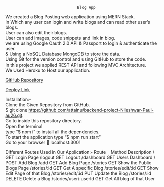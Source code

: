                                     Blog App
We created a Blog Posting web application using MERN Stack. <br>
In Which any user can login and write blogs and can read other user’s blogs.<br>
 User can also edit their blogs.<br>
User can add images, code snippets and link in blog. <br> 
we are using Google Oauth 2.0 API & Passport to login & authenticate the user.<br>
& Using a NoSQL Database MongoDB to store the data.<br>
Using Git for the version control and using GitHub to store the code.<br> 
In this project we applied REST API and following MVC Architecture.<br>
 We Used Heroku to Host our application. 

[GitHub Repository](https://github.com/attainu/backend-project-Nileshwar-Paul-au26.git)

[Deploy Link](https://blog-app-au.herokuapp.com)


Installation:-  <br>
Clone the Given Repository from GitHub. <br>
$ git clone https://github.com/attainu/backend-project-Nileshwar-Paul-au26.git. <br>
Go to inside this repository directory.  <br>
Open the terminal <br>
type “$ npm i” to install all the dependencies. <br>
To start the application type “$ npm run start” <br>
Go to your browser  localhost:3001 <br>

Different Routes Used in Our Application:-
Route &nbsp;&nbsp;&nbsp;Method	Description
/	                    GET	    Login Page
/logout	                GET	    Logout 
/dashboard	            GET	    Users Dashboard
/	                    POST	Add Blog
/add	                GET	    Add Blog Page
/stories	            GET	    Show the Public Blogs Page
/stories/:id	        GET	    Get A specific Blog
/stories/edit/:id	    GET	    Show Edit Page of that Blog
/stories/edit/:id	    PUT	    Update the Blog
/stories/:id	        DELETE	Delete a Blog
/stories/user/:userId	GET     Get All blog of that User

